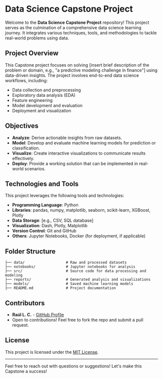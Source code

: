 # Data Science Capstone Project

Welcome to the **Data Science Capstone Project** repository! This project serves as the culmination of a comprehensive data science learning journey. It integrates various techniques, tools, and methodologies to tackle real-world problems using data.

## Project Overview
This Capstone project focuses on solving [insert brief description of the problem or domain, e.g., "a predictive modeling challenge in finance"] using data-driven insights. The project involves end-to-end data science workflows, including:

- Data collection and preprocessing
- Exploratory data analysis (EDA)
- Feature engineering
- Model development and evaluation
- Deployment and visualization

## Objectives
- **Analyze**: Derive actionable insights from raw datasets.
- **Model**: Develop and evaluate machine learning models for prediction or classification.
- **Visualize**: Create interactive visualizations to communicate results effectively.
- **Deploy**: Provide a working solution that can be implemented in real-world scenarios.

## Technologies and Tools
This project leverages the following tools and technologies:

- **Programming Language**: Python
- **Libraries**: pandas, numpy, matplotlib, seaborn, scikit-learn, XGBoost, Plotly
- **Data Storage**: [e.g., CSV, SQL database]
- **Visualization**: Dash, Plotly, Matplotlib
- **Version Control**: Git and GitHub
- **Others**: Jupyter Notebooks, Docker (for deployment, if applicable)

## Folder Structure
```
├── data/                   # Raw and processed datasets
├── notebooks/              # Jupyter notebooks for analysis
├── src/                    # Source code for data processing and modeling
├── reports/                # Generated analysis and visualizations
├── models/                 # Saved machine learning models
├── README.md               # Project documentation
```

## Contributors
- **Raúl L. C.** - [GitHub Profile]([https://github.com/yourusername](https://github.com/Luar-Moon))
- Open to contributions! Feel free to fork the repo and submit a pull request.

## License
This project is licensed under the [MIT License](LICENSE).

---
Feel free to reach out with questions or suggestions! Let's make this Capstone a success!
